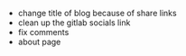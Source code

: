 - change title of blog because of share links
- clean up the gitlab socials link
- fix comments
- about page